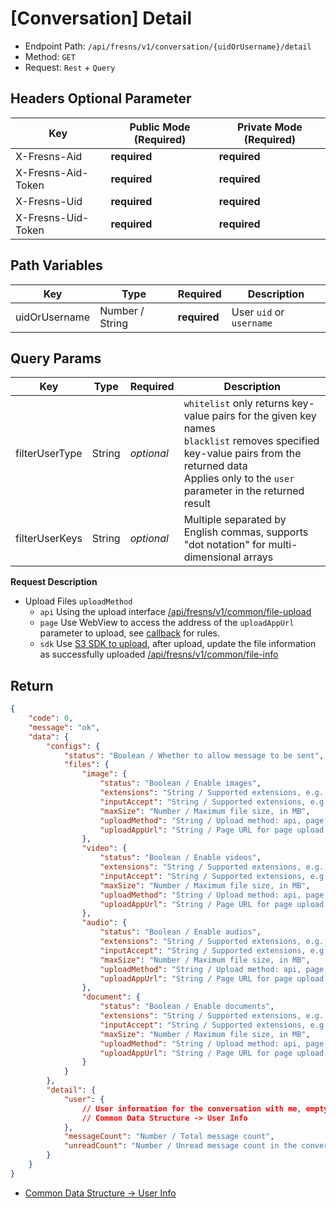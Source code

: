 # [Conversation] Detail

- Endpoint Path: `/api/fresns/v1/conversation/{uidOrUsername}/detail`
- Method: `GET`
- Request: `Rest` + `Query`

## Headers Optional Parameter

| Key | Public Mode (Required) | Private Mode (Required) |
| --- | --- | --- |
| X-Fresns-Aid | **required** | **required** |
| X-Fresns-Aid-Token | **required** | **required** |
| X-Fresns-Uid | **required** | **required** |
| X-Fresns-Uid-Token | **required** | **required** |

## Path Variables

| Key | Type | Required | Description |
| --- | --- | --- | --- |
| uidOrUsername | Number / String | **required** | User `uid` or `username` |

## Query Params

| Key | Type | Required | Description |
| --- | --- | --- | --- |
| filterUserType | String | *optional* | `whitelist` only returns key-value pairs for the given key names<br>`blacklist` removes specified key-value pairs from the returned data<br>Applies only to the `user` parameter in the returned result |
| filterUserKeys | String | *optional* | Multiple separated by English commas, supports "dot notation" for multi-dimensional arrays |

**Request Description**

- Upload Files `uploadMethod`
    - `api` Using the upload interface [/api/fresns/v1/common/file-upload](../common/file-upload.md)
    - `page` Use WebView to access the address of the `uploadAppUrl` parameter to upload, see [callback](../../reference/callback/index.md) for rules.
    - `sdk` Use [S3 SDK to upload](../common/file-upload-token.md), after upload, update the file information as successfully uploaded [/api/fresns/v1/common/file-info](../common/file-update.md)

## Return

```json
{
    "code": 0,
    "message": "ok",
    "data": {
        "configs": {
            "status": "Boolean / Whether to allow message to be sent",
            "files": {
                "image": {
                    "status": "Boolean / Enable images",
                    "extensions": "String / Supported extensions, e.g., png,gif,jpg,jpeg,bmp,heic",
                    "inputAccept": "String / Supported extensions, e.g., image/png,image/gif,image/jpeg,image/jpeg,image/bmp",
                    "maxSize": "Number / Maximum file size, in MB",
                    "uploadMethod": "String / Upload method: api, page, sdk",
                    "uploadAppUrl": "String / Page URL for page upload method"
                },
                "video": {
                    "status": "Boolean / Enable videos",
                    "extensions": "String / Supported extensions, e.g., wmv,rm,mov,mpeg,mp4,3gp,flv,avi,rmvb",
                    "inputAccept": "String / Supported extensions, e.g., video/x-ms-wmv,application/vnd.rn-realmedia,video/quicktime,video/mpeg,video/mp4,video/3gpp,video/x-flv,video/x-msvideo,application/vnd.rn-realmedia-vbr",
                    "maxSize": "Number / Maximum file size, in MB",
                    "uploadMethod": "String / Upload method: api, page, sdk",
                    "uploadAppUrl": "String / Page URL for page upload method"
                },
                "audio": {
                    "status": "Boolean / Enable audios",
                    "extensions": "String / Supported extensions, e.g., mp3,wav,m4a",
                    "inputAccept": "String / Supported extensions, e.g., audio/mpeg,audio/x-wav,audio/mp4",
                    "maxSize": "Number / Maximum file size, in MB",
                    "uploadMethod": "String / Upload method: api, page, sdk",
                    "uploadAppUrl": "String / Page URL for page upload method"
                },
                "document": {
                    "status": "Boolean / Enable documents",
                    "extensions": "String / Supported extensions, e.g., doc,docx,xls,xlsx,csv,ppt,pptx,pps,ppts,pdf,txt,md,markdown,rar,zip,7z,epub,mobi",
                    "inputAccept": "String / Supported extensions, e.g., application/msword,application/vnd.openxmlformats-officedocument.wordprocessingml.document,application/vnd.ms-excel",
                    "maxSize": "Number / Maximum file size, in MB",
                    "uploadMethod": "String / Upload method: api, page, sdk",
                    "uploadAppUrl": "String / Page URL for page upload method"
                }
            }
        },
        "detail": {
            "user": {
                // User information for the conversation with me, empty if the user has been deactivated.
                // Common Data Structure -> User Info
            },
            "messageCount": "Number / Total message count",
            "unreadCount": "Number / Unread message count in the conversation"
        }
    }
}
```

- [Common Data Structure -> User Info](../../reference/data/user.md)

